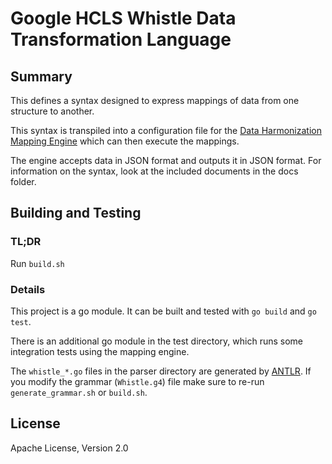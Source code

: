 # Google HCLS Whistle Data Transformation Language

## Summary

This defines a syntax designed to express mappings of data from one structure to
another.

This syntax is transpiled into a configuration file for the
[Data Harmonization Mapping Engine](http://github.com/Lakshmi-Priya-Ramisetty/healthcare-data-harmonization/blob/master/mapping_engine)
which can then execute the mappings.

The engine accepts data in JSON format and outputs it in JSON format.
For information on the syntax, look at the included documents in the docs
folder.

## Building and Testing

### TL;DR

Run `build.sh`

### Details

This project is a go module. It can be built and tested with `go build` and
`go test`.

There is an additional go module in the test directory, which runs some
integration tests using the mapping engine.

The `whistle_*.go` files in the parser directory are generated by [ANTLR](https://www.antlr.org/).
If you modify the grammar (`Whistle.g4`) file make sure to re-run
`generate_grammar.sh` or `build.sh`.

## License

Apache License, Version 2.0
